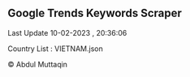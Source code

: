 

## Google Trends Keywords Scraper 
 
Last Update 10-02-2023 , 20:36:06

Country List :
VIETNAM.json



© Abdul Muttaqin 
